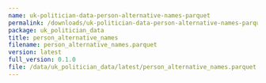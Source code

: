 ```yaml
---
name: uk-politician-data-person-alternative-names-parquet
permalink: /downloads/uk-politician-data-person-alternative-names-parquet/latest
package: uk_politician_data
title: person_alternative_names
filename: person_alternative_names.parquet
version: latest
full_version: 0.1.0
file: /data/uk_politician_data/latest/person_alternative_names.parquet
---
```

